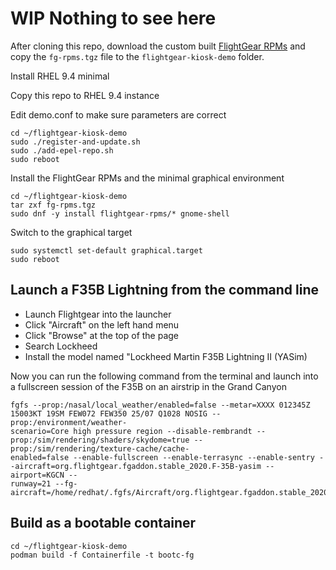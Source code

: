 # WIP Nothing to see here #

After cloning this repo, download the custom built [FlightGear RPMs](https://drive.google.com/drive/folders/112i4mOfHXXEoZNdSln_xWgMdx3ssWHtz?usp=drive_link)
and copy the `fg-rpms.tgz` file to the `flightgear-kiosk-demo` folder.

Install RHEL 9.4 minimal

Copy this repo to RHEL 9.4 instance

Edit demo.conf to make sure parameters are correct

    cd ~/flightgear-kiosk-demo
    sudo ./register-and-update.sh
    sudo ./add-epel-repo.sh
    sudo reboot

Install the FlightGear RPMs and the minimal graphical environment

    cd ~/flightgear-kiosk-demo
    tar zxf fg-rpms.tgz
    sudo dnf -y install flightgear-rpms/* gnome-shell

Switch to the graphical target

    sudo systemctl set-default graphical.target
    sudo reboot

## Launch a F35B Lightning from the command line 
- Launch Flightgear into the launcher
- Click "Aircraft" on the left hand menu
- Click "Browse" at the top of the page
- Search Lockheed
- Install the model named "Lockheed Martin F35B Lightning II (YASim)

Now you can run the following command from the terminal and launch into a fullscreen session of the F35B on an airstrip in the Grand Canyon
```
fgfs --prop:/nasal/local_weather/enabled=false --metar=XXXX 012345Z 15003KT 19SM FEW072 FEW350 25/07 Q1028 NOSIG --prop:/environment/weather-     
scenario=Core high pressure region --disable-rembrandt --prop:/sim/rendering/shaders/skydome=true --prop:/sim/rendering/texture-cache/cache- 
enabled=false --enable-fullscreen --enable-terrasync --enable-sentry --aircraft=org.flightgear.fgaddon.stable_2020.F-35B-yasim --airport=KGCN -- 
runway=21 --fg-aircraft=/home/redhat/.fgfs/Aircraft/org.flightgear.fgaddon.stable_2020/Aircraft
```

## Build as a bootable container

    cd ~/flightgear-kiosk-demo
    podman build -f Containerfile -t bootc-fg
